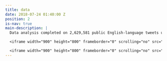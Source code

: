 ```yaml
---
title: data
date: 2018-07-24 01:40:00 Z
position: 2
is-nav: true
main-description: |
  Data analysis completed on 2,629,581 public English-language tweets using #metoo between October 1, 2017 and August 15, 2018. For more see: (GITHUB LINK)

  <iframe width="900" height="800" frameborder="0" scrolling="no" src="//plot.ly/~toddstoffer/6.embed"></iframe>

  <iframe width="900" height="800" frameborder="0" scrolling="no" src="//plot.ly/~toddstoffer/4.embed"></iframe>
---
```



